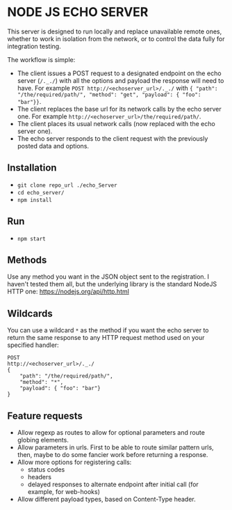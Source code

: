 # NODE JS ECHO SERVER
This server is designed to run locally and replace unavailable remote ones, whether to work in isolation from the network, or to control the data fully for integration testing.

The workflow is simple:
* The client issues a POST request to a designated endpoint on the echo server (`/._./`) with all the options and payload the response will need to have. For example `POST http://<echoserver_url>/._./` with `{ "path": "/the/required/path/", "method": "get", "payload": { "foo": "bar"}}`.
* The client replaces the base url for its network calls by the echo server one. For example `http://<echoserver_url>/the/required/path/`.
* The client places its usual network calls (now replaced with the echo server one).
* The echo server responds to the client request with the previously posted data and options.

## Installation
* `git clone repo_url ./echo_Server`
* `cd echo_server/`
* `npm install`

## Run
* `npm start`

## Methods
Use any method you want in the JSON object sent to the registration. I haven't tested them all, but the underlying library is the standard NodeJS HTTP one: https://nodejs.org/api/http.html

## Wildcards
You can use a wildcard `*` as the method if you want the echo server to return the same response to any HTTP request method used on your specified handler:

```
POST
http://<echoserver_url>/._./
{  
    "path": "/the/required/path/",  
    "method": "*",  
    "payload": { "foo": "bar"}  
}  
```

## Feature requests
* Allow regexp as routes to allow for optional parameters and route globing elements.
* Allow parameters in urls. First to be able to route similar pattern urls, then, maybe to do some fancier work before returning a response.
* Allow more options for registering calls:
  * status codes
  * headers
  * delayed responses to alternate endpoint after initial call (for example, for web-hooks)
* Allow different payload types, based on Content-Type header.
